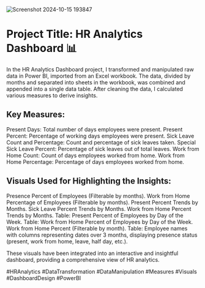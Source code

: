 ![Screenshot 2024-10-15 193847](https://github.com/user-attachments/assets/19b90d56-43a3-42c6-96e9-954262ade454)

# Project Title: HR Analytics Dashboard 📊

In the HR Analytics Dashboard project, I transformed and manipulated raw data in Power BI, imported from an Excel workbook. The data, divided by months and separated into sheets in the workbook, was combined and appended into a single data table. After cleaning the data, I calculated various measures to derive insights.

## Key Measures:

Present Days: Total number of days employees were present.
Present Percent: Percentage of working days employees were present.
Sick Leave Count and Percentage: Count and percentage of sick leaves taken.
Special Sick Leave Percent: Percentage of sick leaves out of total leaves.
Work from Home Count: Count of days employees worked from home.
Work from Home Percentage: Percentage of days employees worked from home.

## Visuals Used for Highlighting the Insights:

Presence Percent of Employees (Filterable by months).
Work from Home Percentage of Employees (Filterable by months).
Present Percent Trends by Months.
Sick Leave Percent Trends by Months.
Work from Home Percent Trends by Months.
Table: Present Percent of Employees by Day of the Week.
Table: Work from Home Percent of Employees by Day of the Week.
Work from Home Percent (Filterable by month).
Table: Employee names with columns representing dates over 3 months, displaying presence status (present, work from home, leave, half day, etc.).

These visuals have been integrated into an interactive and insightful dashboard, providing a comprehensive view of HR analytics.

#HRAnalytics #DataTransformation #DataManipulation #Measures #Visuals #DashboardDesign #PowerBI
